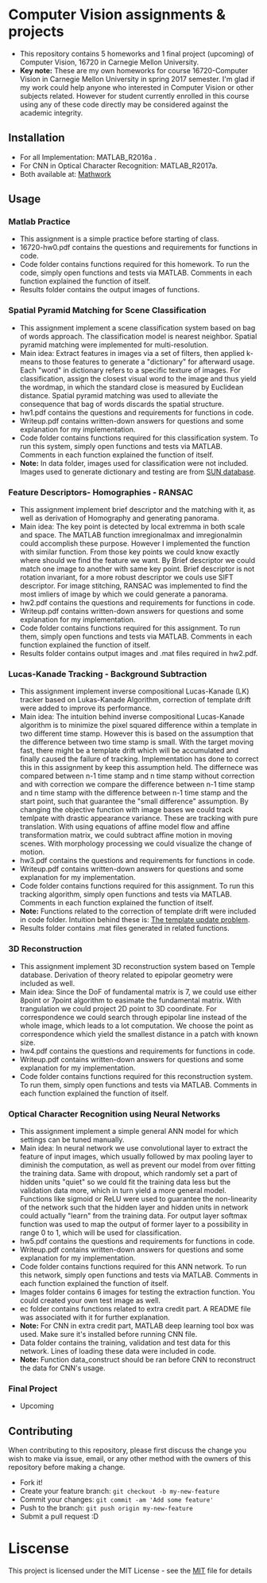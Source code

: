 # Computer Vision assignments & projects
* This repository contains 5 homeworks and 1 final project (upcoming) of Computer Vision, 16720 in Carnegie Mellon University.
* **Key note:** These are my own homeworks for course 16720-Computer Vision in Carnegie Mellon University in spring 2017 semester. I'm glad if my work could help anyone who interested in Computer Vision or other subjects related. However for student currently enrolled in this course using any of these code directly may be considered against the academic integrity.

## Installation
* For all Implementation: MATLAB_R2016a .
* For CNN in Optical Character Recognition: MATLAB_R2017a.
* Both available at: [Mathwork](https://www.mathworks.com/programs/trials/trial_request.html?ref=ggl&s_eid=ppc_29850095842&q=matlab)

## Usage

### Matlab Practice
* This assignment is a simple practice before starting of class.
* 16720-hw0.pdf contains the questions and requirements for functions in code.
* Code folder contains functions required for this homework. To run the code, simply open functions and tests via MATLAB. Comments in each function explained the function of itself.
* Results folder contains the output images of functions.

### Spatial Pyramid Matching for Scene Classification
* This assignment implement a scene classification system based on bag of words approach. The classification model is nearest neighbor. Spatial pyramid matching were implemented for multi-resolution.
* Main idea: Extract features in images via a set of filters, then applied k-means to those features to generate a "dictionary" for afterward usage. Each "word" in dictionary refers to a specific texture of images. For classification, assign the closest visual word to the image and thus yield the wordmap, in which the standard close is measured by Euclidean distance. Spatial pyramid matching was used to alleviate the consequence that bag of words discards the spatial structure.
* hw1.pdf contains the questions and requirements for functions in code.
* Writeup.pdf contains written-down answers for questions and some explanation for my implementation.
* Code folder contains functions required for this classification system. To run this system, simply open functions and tests via MATLAB. Comments in each function explained the function of itself.
* **Note:** In data folder, images used for classification were not included. Images used to generate dictionary and testing are from [SUN database](http://groups.csail.mit.edu/vision/SUN/).

### Feature Descriptors- Homographies - RANSAC
* This assignment implement brief descriptor and the matching with it, as well as derivation of Homography and generating panorama.
* Main idea: The key point is detected by local extremma in both scale and space. The MATLAB function imregionalmax and imregionalmin could accomplish these purpose. However I implemented the function with similar function. From those key points we could know exactly where should we find the feature we want. By Brief descriptor we could match one image to another with same key point. Brief descriptor is not rotation invariant, for a more robust descriptor we couls use SIFT descriptor. For image stitching, RANSAC was implemented to find the most imliers of image by which we could generate a panorama.
* hw2.pdf contains the questions and requirements for functions in code.
* Writeup.pdf contains written-down answers for questions and some explanation for my implementation.
* Code folder contains functions required for this assignment. To run them, simply open functions and tests via MATLAB. Comments in each function explained the function of itself.
* Results folder contains output images and .mat files required in hw2.pdf.

### Lucas-Kanade Tracking - Background Subtraction
* This assignment implement inverse compositional Lucas-Kanade (LK) tracker based on Lukas-Kanade Algorithm, correction of template drift were added to improve its performance.
* Main idea: The intuition behind inverse compositional Lucas-Kanade algorithm is to minimize the pixel squared difference within a template in two different time stamp. However this is based on the assumption that the difference between two time stamp is small. With the target moving fast, there might be a template drift which will be accumulated and finally caused the failure of tracking. Implementation has done to correct this in this assignment by keep this assumption held. The differnece was compared between n-1 time stamp and n time stamp without correction and with correction we compare the difference between n-1 time stamp and n time stamp with the difference between n-1 time stamp and the start point, such that guarantee the "small difference" assumption. By changing the objective function with image bases we could track temlpate with drastic appearance variance. These are tracking with pure translation. With using equations of affine model flow and affine transformation matrix, we could subtract affine motion in moving scenes. With morphology processing we could visualize the change of motion.
* hw3.pdf contains the questions and requirements for functions in code.
* Writeup.pdf contains written-down answers for questions and some explanation for my implementation.
* Code folder contains functions required for this assignment. To run this tracking algorithm, simply open functions and tests via MATLAB. Comments in each function explained the function of itself. 
* **Note:** Functions related to the correction of template drift were included in code folder. Intuition behind these is: [The template update problem](http://citeseerx.ist.psu.edu/viewdoc/download?doi=10.1.1.2.6015&rep=rep1&type=pdf).
* Results folder contains .mat files generated in related functions.

### 3D Reconstruction
* This assignment implement 3D reconstruction system based on Temple database. Derivation of theory related to epipolar geometry were included as well.
* Main idea: Since the DoF of fundamental matrix is 7, we could use either 8point or 7point algorithm to easimate the fundamental matrix. With trangulation we could project 2D point to 3D coordinate. For correspondence we could search through epipolar line instead of the whole image, which leads to a lot computation. We choose the point as correspondence which yield the smallest distance in a patch with known size. 
* hw4.pdf contains the questions and requirements for functions in code.
* Writeup.pdf contains written-down answers for questions and some explanation for my implementation.
* Code folder contains functions required for this reconstruction system. To run them, simply open functions and tests via MATLAB. Comments in each function explained the function of itself.

### Optical Character Recognition using Neural Networks
* This assignment implement a simple general ANN model for which settings can be tuned manually.
* Main idea: In neural network we use convolutional layer to extract the feature of input images, which usually followed by max pooling layer to diminish the computation, as well as prevent our model from over fitting the training data. Same with dropout, which randomly set a part of hidden units "quiet" so we could fit the training data less but the validation data more, which in turn yield a more general model. Functions like sigmoid or ReLU were used to guarantee the non-linearity of the network such that the hidden layer and hidden units in network could actually "learn" from the training data. For output layer softmax function was used to map the output of former layer to a possibility in range 0 to 1, which will be used for classification.
* hw5.pdf contains the questions and requirements for functions in code.
* Writeup.pdf contains written-down answers for questions and some explanation for my implementation.
* Code folder contains functions required for this ANN network. To run this network, simply open functions and tests via MATLAB. Comments in each function explained the function of itself.
* Images folder contains 6 images for testing the extraction function. You could created your own test image as well.
* ec folder contains functions related to extra credit part. A README file was associated with it for further explanation.
* **Note:** For CNN in extra credit part, MATLAB deep learning tool box was used. Make sure it's installed before running CNN file.
* Data folder contains the training, validation and test data for this network. Lines of loading these data were included in code.
* **Note:** Function data_construct should be ran before CNN to reconstruct the data for CNN's usage. 
 

### Final Project
* Upcoming

## Contributing
When contributing to this repository, please first discuss the change you wish to make via issue, email, or any other method with the owners of this repository before making a change.

* Fork it!
* Create your feature branch: ```git checkout -b my-new-feature```
* Commit your changes: ```git commit -am 'Add some feature' ```
* Push to the branch: ``` git push origin my-new-feature ```
* Submit a pull request :D

# Liscense
This project is licensed under the MIT License - see the [MIT](https://opensource.org/licenses/MIT) file for details
